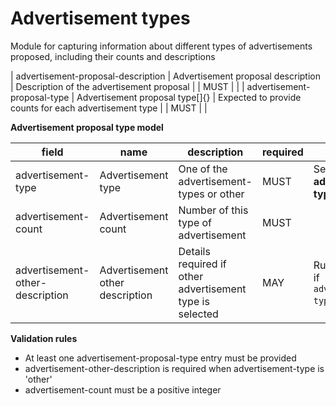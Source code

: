 # Advertisement types

Module for capturing information about different types of advertisements 
proposed, including their counts and descriptions


| advertisement-proposal-description | Advertisement proposal description | Description of the advertisement proposal |  | MUST |  |
| advertisement-proposal-type | Advertisement proposal type[]{} | Expected to provide counts for each advertisement type |  | MUST |  |


**Advertisement proposal type model**

field | name | description | required | notes
-- | -- | -- | -- | --
advertisement-type | Advertisement type | One of the advertisement-types or other | MUST | Select from the **advertisement-type** enum
advertisement-count | Advertisement count | Number of this type of advertisement | MUST | 
advertisement-other-description | Advertisement other description | Details required if other advertisement type is selected | MAY | Rule: is a MUST if `advertisement-type` is `other`

**Validation rules**

- At least one advertisement-proposal-type entry must be provided
- advertisement-other-description is required when advertisement-type is 'other'
- advertisement-count must be a positive integer